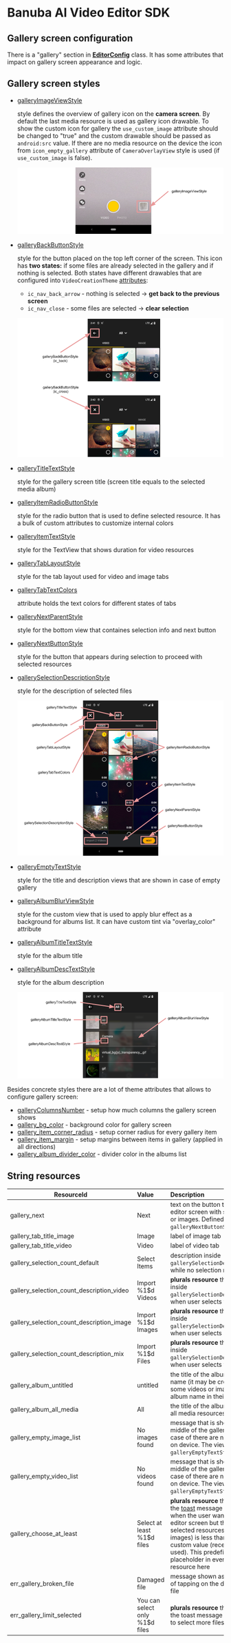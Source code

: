 # Banuba AI Video Editor SDK

## Gallery screen configuration

There is a "gallery" section in [**EditorConfig**](./config_videoeditor.md#gallery) class. It has some attributes that impact on gallery screen appearance and logic.

## Gallery screen styles

- [galleryImageViewStyle](../app/src/main/res/values/themes.xml#L116)

    style defines the overview of gallery icon on the **camera screen**. By default the last media resource is used as gallery icon drawable. To show the custom icon for gallery the `use_custom_image` attribute should be changed to "true" and the custom drawable should be passed as `android:src` value. If there are no media resource on the device the icon from `icon_empty_gallery` attribute of `CameraOverlayView` style is used (if `use_custom_image` is false). 

    ![img](screenshots/gallery4.png)

- [galleryBackButtonStyle](../app/src/main/res/values/themes.xml#L118)

    style for the button placed on the top left corner of the screen. This icon has **two states:** if some files are already selected in the gallery and if nothing is selected. Both states have different drawables that are configured into `VideoCreationTheme` [attributes](../app/src/main/res/values/themes.xml#L828):

    - `ic_nav_back_arrow` -  nothing is selected → **get back to the previous screen**
    - `ic_nav_close` - some files are selected → **clear selection**

    ![img](screenshots/gallery5.png)

- [galleryTitleTextStyle](../app/src/main/res/values/themes.xml#L117)

    style for the gallery screen title (screen title equals to the selected media album)

- [galleryItemRadioButtonStyle](../app/src/main/res/values/themes.xml#L123)

    style for the radio button that is used to define selected resource. It has a bulk of custom attributes to customize internal colors 
- [galleryItemTextStyle](../app/src/main/res/values/themes.xml#L124)

    style for the TextView that shows duration for video resources

- [galleryTabLayoutStyle](../app/src/main/res/values/themes.xml#L129)

    style for the tab layout used for video and image tabs 

- [galleryTabTextColors](../app/src/main/res/values/themes.xml#L130)

    attribute holds the text colors for different states of tabs

- [galleryNextParentStyle](../app/src/main/res/values/themes.xml#L119)

    style for the bottom view that containes selection info and next button

- [galleryNextButtonStyle](../app/src/main/res/values/themes.xml#L120)

    style for the button that appears during selection to proceed with selected resources

- [gallerySelectionDescriptionStyle](../app/src/main/res/values/themes.xml#L121)

    style for the description of selected files

    ![img](screenshots/gallery6.png)

- [galleryEmptyTextStyle](../app/src/main/res/values/themes.xml#L125)

    style for the title and description views that are shown in case of empty gallery
- [galleryAlbumBlurViewStyle](../app/src/main/res/values/themes.xml#L126)

    style for the custom view that is used to apply blur effect as a background for albums list. It can have custom tint via "overlay_color" attribute
- [galleryAlbumTitleTextStyle](../app/src/main/res/values/themes.xml#L127)

    style for the album title
- [galleryAlbumDescTextStyle](../app/src/main/res/values/themes.xml#L128)

    style for the album description

    ![img](screenshots/gallery7.png)

Besides concrete styles there are a lot of theme attributes that allows to configure gallery screen:
- [galleryColumnsNumber](../app/src/main/res/values/themes.xml#L132) - setup how much columns the gallery screen shows
- [gallery_bg_color](../app/src/main/res/values/themes.xml#L133) - background color for gallery screen
- [gallery_item_corner_radius](../app/src/main/res/values/themes.xml#L134) - setup corner radius for every gallery item
- [gallery_item_margin](../app/src/main/res/values/themes.xml#L135) - setup margins between items in gallery (applied in all directions)
- [gallery_album_divider_color](../app/src/main/res/values/themes.xml#L136) - divider color in the albums list

## String resources

| ResourceId        |      Value      |   Description |
| ------------- | :----------- | :------------- |
| gallery_next | Next | text on the button that opens the editor screen with selected videos or images. Defined in ```galleryNextButtonStyle```
| gallery_tab_title_image | Image | label of image tab
| gallery_tab_title_video | Video | label of video tab
| gallery_selection_count_default | Select Items | description inside ```gallerySelectionDecriptionStyle``` while no selection made
| gallery_selection_count_description_video | Import %1$d Videos | **plurals resource** that is used inside ```gallerySelectionDescriptionStyle``` when user selects video
| gallery_selection_count_description_image | Import %1$d Images | **plurals resource** that is used inside ```gallerySelectionDescriptionStyle``` when user selects image
| gallery_selection_count_description_mix | Import %1$d Files | **plurals resource** that is used inside ```gallerySelectionDescriptionStyle``` when user selects video or image
| gallery_album_untitled | untitled | the title of the album that has no name (it may be created in case of some videos or images has no album name in theirs meta data)
| gallery_album_all_media | All | the title of the album that contains all media resources
| gallery_empty_image_list | No images found | message that is shown in the middle of the gallery screen in case of there are no images found on device. The view is defined in ```galleryEmptyTextStyle```
| gallery_empty_video_list | No videos found | message that is shown in the middle of the gallery screen in case of there are no videos found on device. The view is defined in ```galleryEmptyTextStyle```
| gallery_choose_at_least | Select at least %1$d files | **plurals resource** that is used for the [toast](alert_styles.md) message that is shown when the user want to open the editor screen but the number of selected resources (videos or images) is less than predefined custom value (recently "1" is used). This predefined value is a placeholder in every plural string resource here
| err_gallery_broken_file | Damaged file | message shown as a [toast](alert_styles.md) in case of tapping on the damaged media file
| err_gallery_limit_selected | You can select only %1$d files | **plurals resource** that is used for the toast message if the user tries to select more files than allowed
